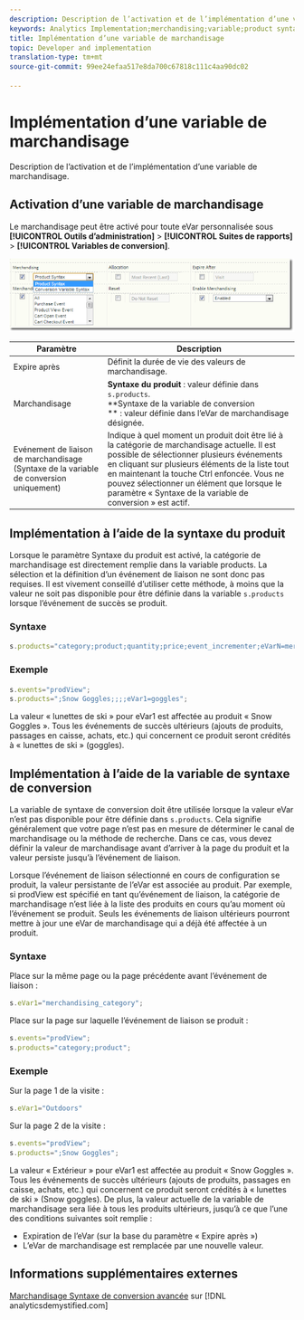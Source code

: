 ```yaml
---
description: Description de l’activation et de l’implémentation d’une variable de marchandisage.
keywords: Analytics Implementation;merchandising;variable;product syntax;Conversion Variable Syntax;s.products
title: Implémentation d’une variable de marchandisage
topic: Developer and implementation
translation-type: tm+mt
source-git-commit: 99ee24efaa517e8da700c67818c111c4aa90dc02

---
```



# Implémentation d’une variable de marchandisage

Description de l’activation et de l’implémentation d’une variable de marchandisage.

## Activation d’une variable de marchandisage

Le marchandisage peut être activé pour toute eVar personnalisée sous **[!UICONTROL Outils d’administration]** > **[!UICONTROL Suites de rapports]** > **[!UICONTROL Variables de conversion]**.

![](assets/merch-enable.png)

| Paramètre | Description |
|--- |--- |
| Expire après | Définit la durée de vie des valeurs de marchandisage. |
| Marchandisage | **Syntaxe du produit** : valeur définie dans `s.products`.<br>**Syntaxe de la variable de conversion ** : valeur définie dans l’eVar de marchandisage désignée. |
| Evénement de liaison de marchandisage (Syntaxe de la variable de conversion uniquement) | Indique à quel moment un produit doit être lié à la catégorie de marchandisage actuelle. Il est possible de sélectionner plusieurs événements en cliquant sur plusieurs éléments de la liste tout en maintenant la touche Ctrl enfoncée. Vous ne pouvez sélectionner un élément que lorsque le paramètre « Syntaxe de la variable de conversion » est actif. |

## Implémentation à l’aide de la syntaxe du produit

Lorsque le paramètre Syntaxe du produit est activé, la catégorie de marchandisage est directement remplie dans la variable products. La sélection et la définition d’un événement de liaison ne sont donc pas requises. Il est vivement conseillé d’utiliser cette méthode, à moins que la valeur ne soit pas disponible pour être définie dans la variable `s.products` lorsque l’événement de succès se produit.

### Syntaxe

```js
s.products="category;product;quantity;price;event_incrementer;eVarN=merch_category|eVarM=merch_category2";
```

### Exemple

```js
s.events="prodView";
s.products=";Snow Goggles;;;;eVar1=goggles";
```

La valeur « lunettes de ski » pour eVar1 est affectée au produit « Snow Goggles ». Tous les événements de succès ultérieurs (ajouts de produits, passages en caisse, achats, etc.) qui concernent ce produit seront crédités à « lunettes de ski » (goggles).

## Implémentation à l’aide de la variable de syntaxe de conversion

La variable de syntaxe de conversion doit être utilisée lorsque la valeur eVar n’est pas disponible pour être définie dans `s.products`. Cela signifie généralement que votre page n’est pas en mesure de déterminer le canal de marchandisage ou la méthode de recherche. Dans ce cas, vous devez définir la valeur de marchandisage avant d’arriver à la page du produit et la valeur persiste jusqu’à l’événement de liaison.

Lorsque l’événement de liaison sélectionné en cours de configuration se produit, la valeur persistante de l’eVar est associée au produit. Par exemple, si prodView est spécifié en tant qu’événement de liaison, la catégorie de marchandisage n’est liée à la liste des produits en cours qu’au moment où l’événement se produit. Seuls les événements de liaison ultérieurs pourront mettre à jour une eVar de marchandisage qui a déjà été affectée à un produit.

### Syntaxe

Place sur la même page ou la page précédente avant l’événement de liaison :

```js
s.eVar1="merchandising_category";
```

Place sur la page sur laquelle l’événement de liaison se produit :

```js
s.events="prodView";
s.products="category;product";
```

### Exemple

Sur la page 1 de la visite :

```js
s.eVar1="Outdoors"
```

Sur la page 2 de la visite :

```js
s.events="prodView";
s.products=";Snow Goggles";
```

La valeur « Extérieur » pour eVar1 est affectée au produit « Snow Goggles ». Tous les événements de succès ultérieurs (ajouts de produits, passages en caisse, achats, etc.) qui concernent ce produit seront crédités à « lunettes de ski » (Snow goggles). De plus, la valeur actuelle de la variable de marchandisage sera liée à tous les produits ultérieurs, jusqu’à ce que l’une des conditions suivantes soit remplie :

* Expiration de l’eVar (sur la base du paramètre « Expire après »)
* L’eVar de marchandisage est remplacée par une nouvelle valeur.

## Informations supplémentaires externes

[Marchandisage Syntaxe de conversion avancée](https://analyticsdemystified.com/adobe-analytics/advanced-conversion-syntax-merchandising/) sur [!DNL analyticsdemystified.com]
